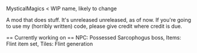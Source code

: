 MysticalMagics < WIP name, likely to change

A mod that does stuff. It's unreleased unreleased, as of now. If you're going to use my (horribly written) code, 
please give credit where credit is due.

== Currently working on ==
NPC: Possessed Sarcophogus boss,
Items: Flint item set,
Tiles: Flint generation
